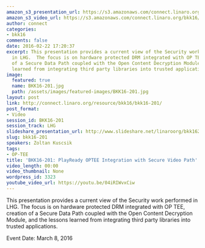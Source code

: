 ```yaml
---
amazon_s3_presentation_url: https://s3.amazonaws.com/connect.linaro.org/bkk16/Presentations/Tuesday/BKK16-201.pdf
amazon_s3_video_url: https://s3.amazonaws.com/connect.linaro.org/bkk16/Videos/Tuesday/BKK16-201%20PlayReady%20OPTEE%20Integration%20with%20Secure%20Video%20Path%20v3.mp4
author: connect
categories:
- bkk16
comments: false
date: 2016-02-22 17:20:37
excerpt: This presentation provides a current view of the Security work performed
  in LHG.  The focus is on hardware protected DRM integrated with OP TEE, creation
  of a Secure Data Path coupled with the Open Content Decryption Module, and the lessons
  learned from integrating third party libraries into trusted applications.
image:
  featured: true
  name: BKK16-201.jpg
  path: /assets/images/featured-images/BKK16-201.jpg
layout: post
link: http://connect.linaro.org/resource/bkk16/bkk16-201/
post_format:
- Video
session_id: BKK16-201
session_track: LHG
slideshare_presentation_url: http://www.slideshare.net/linaroorg/bkk16201-play-ready-optee-integration-with-secure-video-path-lhg1
slug: bkk16-201
speakers: Zoltan Kuscsik
tags:
- OP-TEE
title: 'BKK16-201: PlayReady OPTEE Integration with Secure Video Path'
video_length: 00:00
video_thumbnail: None
wordpress_id: 3323
youtube_video_url: https://youtu.be/04iRIWvxCiw
---
```


This presentation provides a current view of the Security work performed in LHG.  The focus is on hardware protected DRM integrated with OP TEE, creation of a Secure Data Path coupled with the Open Content Decryption Module, and the lessons learned from integrating third party libraries into trusted applications.

Event Date: March 8, 2016